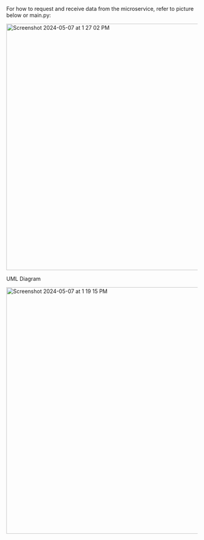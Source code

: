 For how to request and receive data from the microservice, refer to picture below or main.py:

<img width="650" alt="Screenshot 2024-05-07 at 1 27 02 PM" src="https://github.com/amedinaaa/CToFMicroSevice/assets/118236100/6088c57a-7faf-4009-aeb7-b29a6f8c9896">

UML Diagram

<img width="650" alt="Screenshot 2024-05-07 at 1 19 15 PM" src="https://github.com/amedinaaa/CToFMicroSevice/assets/118236100/ab454a79-b483-43bc-aa77-04c3d978ae0a">
